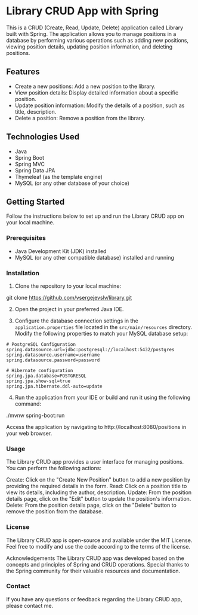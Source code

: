 # Library CRUD App with Spring

This is a CRUD (Create, Read, Update, Delete) application called Library built with Spring. The application allows you to manage positions in a database by performing various operations such as adding new positions, viewing position details, updating position information, and deleting positions.

## Features

- Create a new positions: Add a new position to the library.
- View position details: Display detailed information about a specific position.
- Update position information: Modify the details of a position, such as title, description.
- Delete a position: Remove a position from the library.

## Technologies Used

- Java
- Spring Boot
- Spring MVC
- Spring Data JPA
- Thymeleaf (as the template engine)
- MySQL (or any other database of your choice)

## Getting Started

Follow the instructions below to set up and run the Library CRUD app on your local machine.

### Prerequisites

- Java Development Kit (JDK) installed
- MySQL (or any other compatible database) installed and running

### Installation

1. Clone the repository to your local machine:

git clone https://github.com/vsergejevslv/library.git


2. Open the project in your preferred Java IDE.

3. Configure the database connection settings in the `application.properties` file located in the `src/main/resources` directory. Modify the following properties to match your MySQL database setup:

```properties
# PostgreSQL Configuration
spring.datasource.url=jdbc:postgresql://localhost:5432/postgres
spring.datasource.username=username
spring.datasource.password=password

# Hibernate configuration
spring.jpa.database=POSTGRESQL
spring.jpa.show-sql=true
spring.jpa.hibernate.ddl-auto=update
```

4. Run the application from your IDE or build and run it using the following command:

./mvnw spring-boot:run

Access the application by navigating to http://localhost:8080/positions in your web browser.

### Usage
The Library CRUD app provides a user interface for managing positions. You can perform the following actions:

Create: Click on the "Create New Position" button to add a new position by providing the required details in the form.
Read: Click on a position title to view its details, including the author, description.
Update: From the position details page, click on the "Edit" button to update the position's information.
Delete: From the position details page, click on the "Delete" button to remove the position from the database.

### License
The Library CRUD app is open-source and available under the MIT License. Feel free to modify and use the code according to the terms of the license.

Acknowledgements
The Library CRUD app was developed based on the concepts and principles of Spring and CRUD operations. Special thanks to the Spring community for their valuable resources and documentation.

### Contact
If you have any questions or feedback regarding the Library CRUD app, please contact me.
